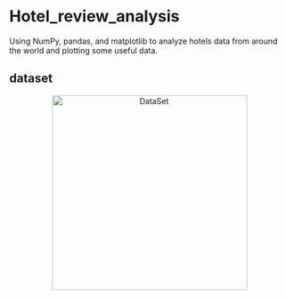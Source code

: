 # Hotel_review_analysis
Using NumPy, pandas, and matplotlib to analyze hotels data from around the  world and plotting some useful data. 

## dataset
<p align="center">
  <img src="your_relative_path_here" width="350" title="DataSet">
</p>
